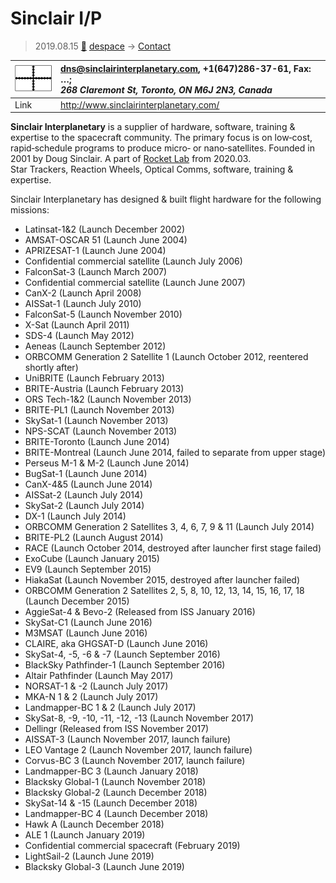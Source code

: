# Sinclair I/P
> 2019.08.15 [🚀](../index/index.md) [despace](index.md) → [Contact](contact.md)

|[![](f/contact/s/sinclair_ip_logo1_thumb.png)](f/contact/s/sinclair_ip_logo1.png)|<dns@sinclairinterplanetary.com>, +1(647)286-37-61, Fax: …;<br> *268 Claremont St, Toronto, ON M6J 2N3, Canada*|
|:--|:--|
|Link|<http://www.sinclairinterplanetary.com/>|

**Sinclair Interplanetary** is a supplier of hardware, software, training & expertise to the spacecraft community. The primary focus is on low‑cost, rapid‑schedule programs to produce micro‑ or nano‑satellites. Founded in 2001 by Doug Sinclair. A part of [Rocket Lab](zz_rocket_lab.md) from 2020.03.  
Star Trackers, Reaction Wheels, Optical Comms, software, training & expertise.


<p style="page-break-after:always"> </p>

Sinclair Interplanetary has designed & built flight hardware for the following missions:

   - Latinsat-1&2 (Launch December 2002)
   - AMSAT-OSCAR 51 (Launch June 2004)
   - APRIZESAT-1 (Launch June 2004)
   - Confidential commercial satellite (Launch July 2006)
   - FalconSat-3 (Launch March 2007)
   - Confidential commercial satellite (Launch June 2007)
   - CanX-2 (Launch April 2008)
   - AISSat-1 (Launch July 2010)
   - FalconSat-5 (Launch November 2010)
   - X-Sat (Launch April 2011)
   - SDS-4 (Launch May 2012)
   - Aeneas (Launch September 2012)
   - ORBCOMM Generation 2 Satellite 1 (Launch October 2012, reentered shortly after)
   - UniBRITE (Launch February 2013)
   - BRITE-Austria (Launch February 2013)
   - ORS Tech-1&2 (Launch November 2013)
   - BRITE-PL1 (Launch November 2013)
   - SkySat-1 (Launch November 2013)
   - NPS-SCAT (Launch November 2013)
   - BRITE-Toronto (Launch June 2014)
   - BRITE-Montreal (Launch June 2014, failed to separate from upper stage)
   - Perseus M-1 & M-2 (Launch June 2014)
   - BugSat-1 (Launch June 2014)
   - CanX-4&5 (Launch June 2014)
   - AISSat-2 (Launch July 2014)
   - SkySat-2 (Launch July 2014)
   - DX-1 (Launch July 2014)
   - ORBCOMM Generation 2 Satellites 3, 4, 6, 7, 9 & 11 (Launch July 2014)
   - BRITE-PL2 (Launch August 2014)
   - RACE (Launch October 2014, destroyed after launcher first stage failed)
   - ExoCube (Launch January 2015)
   - EV9 (Launch September 2015)
   - HiakaSat (Launch November 2015, destroyed after launcher failed)
   - ORBCOMM Generation 2 Satellites 2, 5, 8, 10, 12, 13, 14, 15, 16, 17, 18 (Launch December 2015)
   - AggieSat-4 & Bevo-2 (Released from ISS January 2016)
   - SkySat-C1 (Launch June 2016)
   - M3MSAT (Launch June 2016)
   - CLAIRE, aka GHGSAT-D (Launch June 2016)
   - SkySat-4, -5, -6 & -7 (Launch September 2016)
   - BlackSky Pathfinder-1 (Launch September 2016)
   - Altair Pathfinder (Launch May 2017)
   - NORSAT-1 & -2 (Launch July 2017)
   - MKA-N 1 & 2 (Launch July 2017)
   - Landmapper-BC 1 & 2 (Launch July 2017)
   - SkySat-8, -9, -10, -11, -12, -13 (Launch November 2017)
   - Dellingr (Released from ISS November 2017)
   - AISSAT-3 (Launch November 2017, launch failure)
   - LEO Vantage 2 (Launch November 2017, launch failure)
   - Corvus-BC 3  (Launch November 2017, launch failure)
   - Landmapper-BC 3 (Launch January 2018)
   - Blacksky Global-1 (Launch November 2018)
   - Blacksky Global-2 (Launch December 2018)
   - SkySat-14 & -15 (Launch December 2018)
   - Landmapper-BC 4 (Launch December 2018)
   - Hawk A (Launch December 2018)
   - ALE 1 (Launch January 2019)
   - Confidential commercial spacecraft (February 2019)
   - LightSail-2 (Launch June 2019)
   - Blacksky Global-3 (Launch June 2019)

